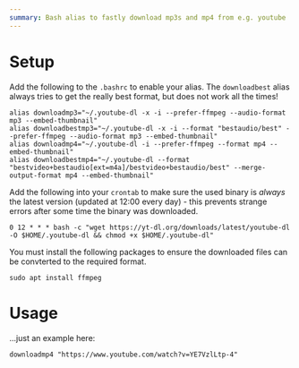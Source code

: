 ```yaml
---
summary: Bash alias to fastly download mp3s and mp4 from e.g. youtube
---
```


# Setup #
Add the following to the `.bashrc` to enable your alias. The `downloadbest` alias always tries to get the really best format, but does not work all the times!
```
alias downloadmp3="~/.youtube-dl -x -i --prefer-ffmpeg --audio-format mp3 --embed-thumbnail"
alias downloadbestmp3="~/.youtube-dl -x -i --format "bestaudio/best" --prefer-ffmpeg --audio-format mp3 --embed-thumbnail"
alias downloadmp4="~/.youtube-dl -i --prefer-ffmpeg --format mp4 --embed-thumbnail"
alias downloadbestmp4="~/.youtube-dl --format "bestvideo+bestaudio[ext=m4a]/bestvideo+bestaudio/best" --merge-output-format mp4 --embed-thumbnail"
```
Add the following into your `crontab` to make sure the used binary is _always_ the latest version (updated at 12:00 every day) - this prevents strange errors after some time the binary was downloaded.
```
0 12 * * * bash -c "wget https://yt-dl.org/downloads/latest/youtube-dl -O $HOME/.youtube-dl && chmod +x $HOME/.youtube-dl"
```
You must install the following packages to ensure the downloaded files can be convterted to the required format.
```
sudo apt install ffmpeg
```

# Usage #
...just an example here:
```
downloadmp4 "https://www.youtube.com/watch?v=YE7VzlLtp-4"
```
